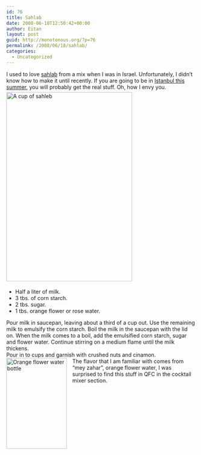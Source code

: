 ```yaml
---
id: 76
title: Sahlab
date: 2008-06-18T12:50:42+00:00
author: Eitan
layout: post
guid: http://monotonous.org/?p=76
permalink: /2008/06/18/sahlab/
categories:
  - Uncategorized
---
```

I used to love [sahlab](http://en.wikipedia.org/wiki/Salep#Beverage "Wikipedia section about sahlab") from a mix when I was in Israel. Unfortunately, I didn&#8217;t know how to make it until recently. If you are going to be in [Istanbul this summer](http://www.guadec.org), you will probably get the real stuff. Oh, how I envy you.  
[<img style="margin-top:5px;margin-bottom:5px;" src="http://farm4.static.flickr.com/3022/2590859322_356a8f5d04_d.jpg" alt="A cup of sahleb" width="333" height="500" />](http://flickr.com/photos/mostlypictures/2590859322/)

  * Half a liter of milk.
  * 3 tbs. of corn starch.
  * 2 tbs. sugar.
  * 1 tbs. orange flower or rose water.

Pour milk in saucepan, leaving about a third of a cup out. Use the remaining milk to emulsify the corn starch. Boil the milk in the saucepan with the lid on. When the milk comes to a boil, add the emulsified corn starch, sugar and flower water. Continue stirring on a medium flame until the milk thickens.  
Pour in to cups and garnish with crushed nuts and cinamon.  
<img class="alignleft" style="float:left;margin-right:15px;" src="http://farm4.static.flickr.com/3284/2590151067_1c0ecffc2c_m_d.jpg" alt="Orange flower water bottle" width="160" height="240" /> The flavor that I am familiar with comes from &#8220;mey zahar&#8221;, orange flower water, I was surprised to find this stuff in QFC in the cocktail mixer section.